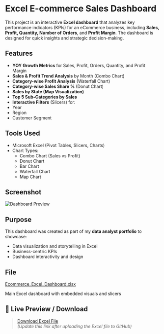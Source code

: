 # Excel E-commerce Sales Dashboard

This project is an interactive **Excel dashboard** that analyzes key performance indicators (KPIs) for an eCommerce business, including **Sales, Profit, Quantity, Number of Orders**, and **Profit Margin**. The dashboard is designed for quick insights and strategic decision-making.

##  Features

-  **YOY Growth Metrics** for Sales, Profit, Orders, Quantity, and Profit Margin
-  **Sales & Profit Trend Analysis** by Month (Combo Chart)
-  **Category-wise Profit Analysis** (Waterfall Chart)
-  **Category-wise Sales Share %** (Donut Chart)
-  **Sales by State (Map Visualization)**
-  **Top 5 Sub-Categories by Sales**
-  **Interactive Filters** (Slicers) for:
  - Year
  - Region
  - Customer Segment

## Tools Used

- Microsoft Excel (Pivot Tables, Slicers, Charts)
- Chart Types:
  - Combo Chart (Sales vs Profit)
  - Donut Chart
  - Bar Chart
  - Waterfall Chart
  - Map Chart

## Screenshot

![Dashboard Preview](EXCEL_ECOMMERCE_DASHBOARD.png)

## Purpose

This dashboard was created as part of my **data analyst portfolio** to showcase:
- Data visualization and storytelling in Excel
- Business-centric KPIs
- Dashboard interactivity and design

## File
 [Ecommerce_Excel_Dashboard.xlsx](https://github.com/user-attachments/files/21147675/Ecommerce_Excel_Dashboard.xlsx)

 Main Excel dashboard with embedded visuals and slicers

## 🔗 Live Preview / Download

> [Download Excel File](https://github.com/Isha-Tated/EXCEL_ECOMMERCE_DAS/blob/main/ecommerce_dashboard.xlsx)  
*(Update this link after uploading the Excel file to GitHub)*

